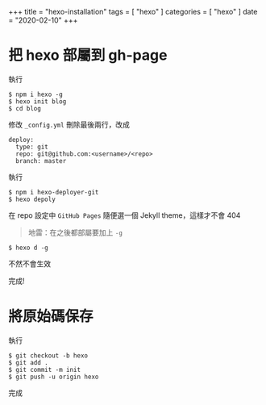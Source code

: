 +++
title = "hexo-installation"
tags = [ "hexo" ]
categories = [ "hexo" ]
date = "2020-02-10"
+++

# 把 hexo 部屬到 gh-page

執行
```
$ npm i hexo -g
$ hexo init blog
$ cd blog
```

修改 `_config.yml` 刪除最後兩行，改成
```
deploy:
  type: git
  repo: git@github.com:<username>/<repo>
  branch: master
```

執行
```
$ npm i hexo-deployer-git
$ hexo depoly
```

在 repo 設定中 `GitHub Pages` 隨便選一個 Jekyll theme，這樣才不會 404

> 地雷：在之後都部屬要加上 `-g` 
```
$ hexo d -g
```
不然不會生效


完成!

# 將原始碼保存

執行
```
$ git checkout -b hexo
$ git add .
$ git commit -m init
$ git push -u origin hexo
```

完成
